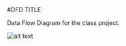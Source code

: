 #DFD TITLE

Data Flow Diagram for the class project. 


![alt text](https://cloud.githubusercontent.com/assets/21317639/18326092/d1b56944-7509-11e6-8370-bf4cff98b73e.PNG)



